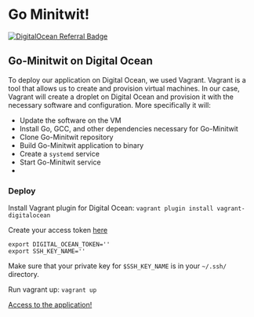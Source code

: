 # Go Minitwit!
[![DigitalOcean Referral Badge](https://web-platforms.sfo2.digitaloceanspaces.com/WWW/Badge%203.svg)](https://www.digitalocean.com/?refcode=7cb197c4e0cb&utm_campaign=Referral_Invite&utm_medium=Referral_Program&utm_source=badge)

## Go-Minitwit on Digital Ocean
To deploy our application on Digital Ocean, we used Vagrant. Vagrant is a tool that allows us to create and provision virtual machines.
In our case, Vagrant will create a droplet on Digital Ocean and provision it with the necessary software and configuration.
More specifically it will:
- Update the software on the VM
- Install Go, GCC, and other dependencies necessary for Go-Minitwit
- Clone Go-Minitwit repository
- Build Go-Minitwit application to binary
- Create a `systemd` service
- Start Go-Minitwit service
- 

### Deploy
Install Vagrant plugin for Digital Ocean:
`vagrant plugin install vagrant-digitalocean`

Create your access token [here](https://cloud.digitalocean.com/account/api/tokens)

```shell
export DIGITAL_OCEAN_TOKEN=''
export SSH_KEY_NAME=''
```

Make sure that your private key for `$SSH_KEY_NAME` is in your `~/.ssh/` directory.

Run vagrant up:
`vagrant up`

[Access to the application!](go-minitwit.duckdns.org)
